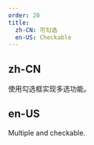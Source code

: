 ```yaml
---
order: 20
title:
  zh-CN: 可勾选
  en-US: Checkable
---
```


## zh-CN

使用勾选框实现多选功能。

## en-US

Multiple and checkable.

